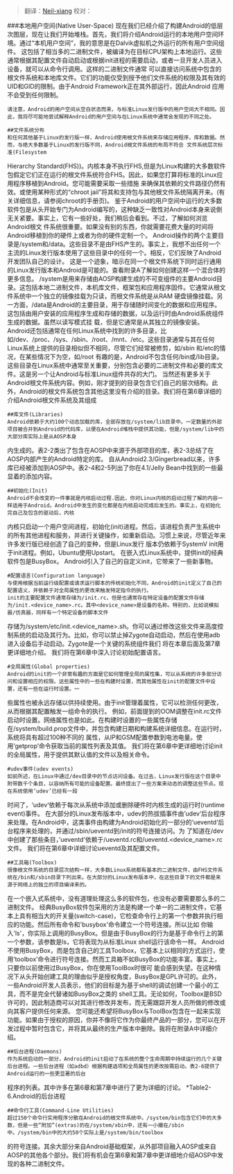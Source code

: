 > 翻译：[Neil-xiang](https://github.com/Neil-xiang)
> 校对：

###本地用户空间(Native User-Space)
	现在我们已经介绍了构建Android的低层次图层，现在让我们开始堆栈。首先，我们将介绍Android运行的本地用户空间环境。通过“本机用户空间”，我的意思是在Dalvik虚拟机之外运行的所有用户空间组件。
这包括了相当多的二进制文件，被编译为在目标CPU架构上本地运行。这些通常根据其配置文件自动启动或根据init进程的需要启动，或者一旦开发人员进入设备，就可以从命令行调用。这样的二进制文件通常
可以直接访问系统中包含的根文件系统和本地库文件。它们的功能仅受到授予他们文件系统的权限及其有效的UID和GID的限制。由于Android Framework正在其外部运行，因此Android 应用不会受到任何限制。
	
	请注意，Android的用户空间从空白状态而来，与标准Linux发行版中的用户空间大不相同。因此，我将尽可能地尝试解释Android的用户空间与在Linux系统中通常会发现的不同之处。
	
	##文件系统分布
	和任何其他基于Linux的发行版一样，Android使用根文件系统来存储应用程序，库和数据。然而，与绝大多数基于Linux的发行版不同，Android根文件系统的布局不符合 文件系统层次标准(Filesystem 
Hierarchy Standard(FHS))。内核本身不执行FHS,但是为Linux构建的大多数软件包假定它们正在运行的根文件系统符合FHS。因此，如果您打算将标准的Linux应用程序移植到Android。您可能需要采取一些措施
来确保其依赖的文件路径仍然有效。或使用某种形式的“chroot jail”将其和支持包与其他根文件系统隔离开来。(有关详细信息，请参阅chroot的手册页)。
	鉴于Android的用户空间中运行的大多数软件包是从头开始专门为Android编写的，这种缺乏一致性对Android本身来说倒无关紧要。事实上，它有一些好处，我们稍后会看到。不过，了解如何浏览Android根文
件系统很重要。如果没有别的东西，你就需要花费大量的时间将Android移植到你的硬件上或者为你的硬件定制一个。
	Android操作的两个主要目录是/system和/data。这些目录不是由FHS产生的。事实上，我想不出任何一个主流的Linux发行版本使用了这些目录中的任何一个。相反，它们反映了Android开发团队自己的设计。
这是一个迹象，暗示在同一个根文件系统下同时运行通用的Linux发行版本和Android是可能的。查看附录A了解如何创建这样一个混合体的更多信息。
	/system是用来存储由AOSP构建生成的不可变组件的主要Android目录。这包括本地二进制文件，本机库文件，框架包和应用程序固件。它通常从根文件系统中一个独立的镜像挂载为只读，而根文件系统是从RAM
硬盘镜像挂载。另一方面，/data是Android的主要目录，用于存储随时间变化的数据和应用程序。这包括由用户安装的应用程序生成和存储的数据，以及运行时由Android系统组件生成的数据。虽然以读写模式挂
载，但是它通常是从其独立的镜像安装。
	Android还包括通常在任何Linux系统中找到的许多目录，比如/dev、/proc、/sys、/sbin、/root、/mnt、/etc。这些目录通常与其在任何Linux系统上提供的目录相似但不相同，尽管它们经常被修剪，如/sbin
和/etc的情况，在某些情况下为空，如/root
	有趣的是，Android不包含任何/bin或/lib目录。这些目录在Linux系统中通常至关重要，分别包含必要的二进制文件和必要的库文件。这是另一个让Android与标准Linux组件共存的大门。
	当然还有更多关于Android根文件系统内容。例如，刚才提到的目录包含它们自己的层次结构。此外，Android的根文件系统包含其他这里没有介绍的目录。我们将在第6章详细的介绍Android根文件系统及其组成

	##库文件(Libraries)
	Android依赖于大约100个动态加载的库，全部存放在/system/lib目录中。一定数量的外部项目被合并到Android的代码库，以便在Android堆栈中提供其功能，但是/system/lib中的大部分库实际上是从AOSP本身
内生成的。表2-2类出了包含在AOSP中来源于外部项目的库，表2-3总结了在AOSP内部产生的Android特定的库。
	自从Android2.3/Gingerbread以来，许多库已经被添加到AOSP中。表2-4和2-5列出了你在4.1/Jelly Bean中找到的一些最显着的添加内容。
	
	##初始化(Init)
	Android不会改变的一件事就是内核启动过程.因此，你对Linux内核的启动过程了解的内容一样适用于Android。Android中发生的变化都是在内核启动完成后发生的。事实上，在初始化完自己及包含的驱动后，内核
内核只启动一个用户空间进程，初始化(init)进程。然后，该进程负责产生系统中的所有其他进程和服务，并进行关键操作，如重新启动。习惯上来说，尽管近年来许多发行版已经创造了自己的变种，但是Linux发行
版本仍依赖于SystemV init用于init进程。例如，Ubuntu使用Upstart。 在嵌入式Linux系统中，提供init的经典软件包是BusyBox。
	Android引入了自己的自定义init，它带来了一些新事物。
	
	#配置语言(Configuration language)
	与使用根据当前运行级配置或请求运行脚本的传统初始化不同，Android的init定义了自己的配置语义，并依赖于对全局属性的更改来触发特定指令的执行。
	init的主要配置文件通常存储为/init.rc，但是也通常存在特定设备的配置文件存储为/init.<device_name>.rc。其中<device_name>是设备的名称。特别的，比如说模拟器/仿真器，同样有一个特定设备的脚本文件
存储为/system/etc/init.<device_name>.sh。你可以通过修改这些文件来高度控制系统的启动及其行为。比如，你可以禁止掉Zygote自动启动，然后在使用adb进入设备后手动启动。Zygote是一个关键的系统组件我们
将在本章后面及第7章更详细地介绍。
	我们将在第6章中深入讨论初始配置语言。
	
	#全局属性(Global properties)
	Android的init的一个非常有趣的方面是它如何管理全局的属性集，可以从系统的许多部分访问和设置相应的权限。这些属性中的一些在构建时设置，而其他属性在init的配置文件中设置，还有一些在运行时设置。一
些属性也被永远存储以供持续使用。由于init管理着属性，它可以检测任何更改，从而根据其配置触发一组命令的执行。
	例如，前面提到的OOM调整在init.rc文件启动时设置。网络属性也是如此。在构建时设置的一些属性存储在/system/build.prop文件中，并包含构建日期和构建系统详细信息。在运行时，系统将具有超过100种不同的
属性，从IP和GSM配置参数到电池电量。使用‘getprop’命令获取当前的属性列表及其值。
	我们将在第6章中更详细地讨论init的全局属性，用于提供其默认值的文件以及相关命令。
	
	#udev事件(udev events)
	如前所述，在Linux中通过/dev目录中的节点访问设备。在过去，Linux发行版在这个目录中附带数千个条目，以容纳所有可能的设备配置。最终提出了一些方案来动态的调整这些节点。现在系统使用‘udev’已经有一段
时间了，‘udev‘依赖于每次从系统中添加或删除硬件时内核生成的运行时(runtime event)事件。
	在大部分的Linux发布版本中，udev的热拔插事件由’udev‘后台程序来处理。在Android中，这类事件由构建为Android初始化的一部分的’ueventd‘后台程序来处理的，并通过/sbin/ueventd到/init的符号连接访问。为
了知道在/dev中创建了那些条目，’ueventd'依赖于/ueventd.rc和/ueventd.<device_name>.rc文件。
	我们将在第6章中详细讨论ueventd及其配置文件。
	
	##工具箱(Toolbox)
	很像根文件系统的目录层次结构一样，大多数Linux系统都有基本的二进制文件，由FHS文件系统在/bin和/sbin目录下列出来。在大部分的Linux发布版本中，在这些目录下的文件都是来源于网络上的独立的项目编译来的。
在一个嵌入式系统中，没有道理处理这么多的软件包，也没有必要需要那么多的二进制文件。
	经典BusyBox软件包采用的方法是构建一个单一的二进制文件，它基本上具有相当大的开关量(switch-case)，它检查命令行上的第一个参数并执行相应的功能。然后所有命令和'busybox'命令建立一个符号连接。所以比如
你输入'ls'，你实际上调用的BusyBox。但是由于BusyBox的行为是基于命令行上的第一个参数，该参数是ls，它将表现为从标准Linux shell运行该命令一样。
	Android不使用BusyBox，而是包含自己的工具Toolbox，它基本上以相同的方式运行，使用‘toolbox’命令进行符号连接。然而工具箱不如BusyBox的功能丰富。事实上，只要你以前使用过BusyBox，你在使用ToolBox时很可
能会感到失望。在这种情况下从头开始创建工具的理由似乎是授权角度，BusyBox是GPL许可的。此外，一些Android开发人员表示，他们的目标是为基于shell的调试创建一个最小的工具，而不是完全代替诸如BusyBox之类的
shell工具。无论如何，Toolbox是BSD许可的，因此制造商可以对其进行修改并发布，而无需跟踪开发人员所做的修改或向其客户提供任何来源。
	您可能还希望将BusyBox与ToolBox包含在一起来实现功能。如果由于授权的原因，你并不像将它作为你最终产品的一部分，您可以在开发过程中暂时包含它，并将其从最终的生产版本中删除。我将在附录A中详细介绍。
	
	##后台进程(Daemons)
	作为系统启动的一部分，Android的init启动了在系统的整个生命周期中持续运行的几个关键后台进程。一些后台进程（如adbd）根据构建选项和全局属性的更改按需启动。表2-6提供了Android运行的一些更显著的后台
程序的列表。其中许多在第6章和第7章中进行了更为详细的讨论。
	*Table2-6.Android的后台进程
	
	##命令行工具(Command-Line Utilities)
	超过150个命令行实用程序分散在Android的根文件系统中。/system/bin包含它们中的大多数，但是一些“附加”(extras)的在/system/xbin中，还有一小撮在/sbin中。/system/bin中的大约50个实际上是/system/bin/toolbox
的符号连接。其余大部分来自Android基础框架，从外部项目融入AOSP或来自AOSP的其他各个部分。我们将有机会在第6章和第7章中更详细地介绍AOSP中发现的各种二进制文件。
	